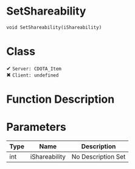 # SetShareability
```
void SetShareability(iShareability)
```
# Class
✔ `Server: CDOTA_Item`  
✖ `Client: undefined`  

# Function Description

# Parameters
Type|Name|Description
--|--|--
int|iShareability|No Description Set
